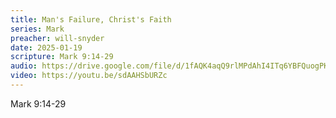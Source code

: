 ```yaml
---
title: Man's Failure, Christ's Faith
series: Mark
preacher: will-snyder
date: 2025-01-19
scripture: Mark 9:14-29
audio: https://drive.google.com/file/d/1fAQK4aqQ9rlMPdAhI4ITq6YBFQuogPK7/view?usp=sharing
video: https://youtu.be/sdAAHSbURZc
---
```

Mark 9:14-29